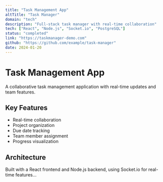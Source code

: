 ```yaml
---
title: "Task Management App"
altTitle: "Task Manager"
domain: "tech"
description: "Full-stack task manager with real-time collaboration"
tech: ["React", "Node.js", "Socket.io", "PostgreSQL"]
status: "completed"
link: "https://taskmanager-demo.com"
github: "https://github.com/example/task-manager"
date: 2024-01-20
---
```


# Task Management App

A collaborative task management application with real-time updates and team features.

## Key Features

- Real-time collaboration
- Project organization
- Due date tracking
- Team member assignment
- Progress visualization

## Architecture

Built with a React frontend and Node.js backend, using Socket.io for real-time features...